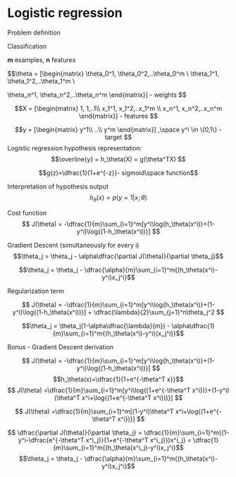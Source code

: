 # Logistic regression


Problem definition

Classification

**m** examples, **n** features

$$\theta = [\begin{matrix}
\theta_0^1, \theta_0^2,..\theta_0^m \\
\theta_1^1, \theta_1^2,..\theta_1^m \\

\theta_n^1, \theta_n^2,..\theta_n^m
\end{matrix}] - weights
$$

$$X = [\begin{matrix}
1, 1,..1\\
x_1^1, x_1^2,..x_1^m \\
x_n^1, x_n^2,..x_n^m
\end{matrix}] - features
$$

$$y = [\begin{matrix}
y^1\\
..\\
y^m
\end{matrix}] ,\space
y^i \in \{0,1\} - target
$$
Logistic regression hypothesis representation:
$$\overline{y} = h_\theta(X) = g(\theta^TX) $$

$$g(z)=\dfrac{1}{1+e^{-z}}- sigmoid\space function$$

Interpretation of hypothesis output
 $$h_\theta(x) = p(y=1|x;\theta)$$

Cost function
$$
J(\theta) = -\dfrac{1}{m}\sum_{i=1}^m[y^i\log{h_\theta(x^i)}+(1-y^i)\log{(1-h_\theta(x^i))}]
$$

Gradient Descent (simultaneously for every i)
$$\theta_j = \theta_j - \alpha\dfrac{\partial J(\theta)}{\partial \theta_j}$$


$$\theta_j =  \theta_j - \dfrac{\alpha}{m}\sum_{i=1}^m{(h_\theta(x^i)-y^i)x_j^i}$$

Regularization term

$$
J(\theta) = -\dfrac{1}{m}\sum_{i=1}^m[y^i\log{h_\theta(x^i)}+(1-y^i)\log{(1-h_\theta(x^i))}] + \dfrac{\lambda}{2}\sum_{j=1}^n\theta_j^2
$$

$$\theta_j =  \theta_j(1-\alpha\dfrac{\lambda}{m}) - \alpha\dfrac{1}{m}\sum_{i=1}^m{(h_\theta(x^i)-y^i){x_j^i}}$$

Bonus - Gradient Descent derivation

$$
J(\theta) = -\dfrac{1}{m}\sum_{i=1}^m[y^i\log{h_\theta(x^i)}+(1-y^i)\log{(1-h_\theta(x^i))}]
$$
$$h_\theta(x)=\dfrac{1}{1+e^{-\theta^T x}}$$
$$
J(\theta) =\dfrac{1}{m}\sum_{i=1}^m[y^i\log{(1+e^{-\theta^T x^i})}+(1-y^i)(\theta^T x^i+\log{(1+e^{-\theta^T x^i}))}]
$$

$$
J(\theta) =\dfrac{1}{m}\sum_{i=1}^m[(1-y^i)\theta^T x^i+\log{(1+e^{-\theta^T x^i})}]
$$

$$ \dfrac{\partial J(\theta)}{\partial \theta_j} =  \dfrac{1}{m}\sum_{i=1}^m{(1-y^i-\dfrac{e^{-\theta^T x^i_j}}{1+e^{-\theta^T x^i_j}})x^i_j} =
\dfrac{1}{m}\sum_{i=1}^m{(h_\theta(x^i_j)-y^i)x_j^i}$$
$$\theta_j =  \theta_j - \dfrac{\alpha}{m}\sum_{i=1}^m{(h_\theta(x^i)-y^i)x_j^i}$$

